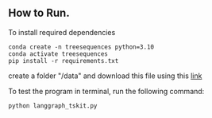 ## How to Run. 
To install required dependencies
```
conda create -n treesequences python=3.10
conda activate treesequences
pip install -r requirements.txt
```
create a folder "/data" and download this file using this [link](https://drive.google.com/drive/folders/1KcfPpAGDvS86eB1t7IUGFnAieIK6OGuJ)

To test the program in terminal, run the following command:
```
python langgraph_tskit.py
```
